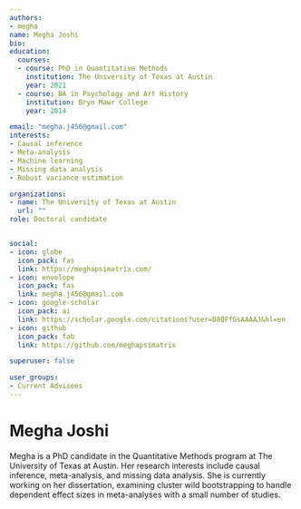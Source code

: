 ```yaml
---
authors:
- megha
name: Megha Joshi
bio: 
education:
  courses:
  - course: PhD in Quantitative Methods
    institution: The University of Texas at Austin
    year: 2021
  - course: BA in Psychology and Art History
    institution: Bryn Mawr College
    year: 2014

email: "megha.j456@gmail.com"
interests:
- Causal inference
- Meta-analysis
- Machine learning
- Missing data analysis
- Robust variance estimation

organizations:
- name: The University of Texas at Austin
  url: ""
role: Doctoral candidate


social:
- icon: globe
  icon_pack: fas
  link: https://meghapsimatrix.com/
- icon: envelope
  icon_pack: fas
  link: megha.j456@gmail.com
- icon: google-scholar
  icon_pack: ai
  link: https://scholar.google.com/citations?user=D8QFfGsAAAAJ&hl=en
- icon: github
  icon_pack: fab
  link: https://github.com/meghapsimatrix

superuser: false

user_groups:
- Current Advisees
---
```


# Megha Joshi

Megha is a PhD candidate in the Quantitative Methods program at The University of Texas at Austin. Her research interests include causal inference, meta-analysis, and missing data analysis. She is currently working on her dissertation, examining cluster wild bootstrapping to handle dependent effect sizes in meta-analyses with a small number of studies.
